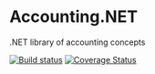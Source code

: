 # Accounting.NET
.NET library of accounting concepts

[![Build status](https://ci.appveyor.com/api/projects/status/gyo7vh9y8p0dc06l?svg=true)](https://ci.appveyor.com/project/ludwigjossieaux/accounting-net)
[![Coverage Status](https://coveralls.io/repos/github/ludwigjossieaux/Accounting.NET/badge.svg)](https://coveralls.io/github/ludwigjossieaux/Accounting.NET)
